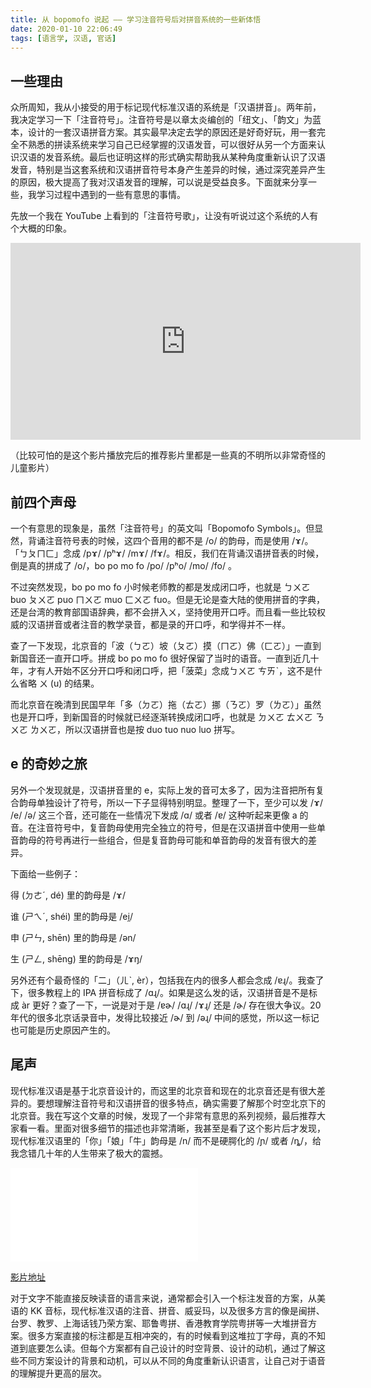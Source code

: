 ```yaml
---
title: 从 bopomofo 说起 —— 学习注音符号后对拼音系统的一些新体悟
date: 2020-01-10 22:06:49
tags: [语言学, 汉语, 官话]
---
```


## 一些理由

众所周知，我从小接受的用于标记现代标准汉语的系统是「汉语拼音」。两年前，我决定学习一下「注音符号」。注音符号是以章太炎编创的「纽文」、「韵文」为蓝本，设计的一套汉语拼音方案。其实最早决定去学的原因还是好奇好玩，用一套完全不熟悉的拼读系统来学习自己已经掌握的汉语发音，可以很好从另一个方面来认识汉语的发音系统。最后也证明这样的形式确实帮助我从某种角度重新认识了汉语发音，特别是当这套系统和汉语拼音符号本身产生差异的时候，通过深究差异产生的原因，极大提高了我对汉语发音的理解，可以说是受益良多。下面就来分享一些，我学习过程中遇到的一些有意思的事情。

先放一个我在 YouTube 上看到的「注音符号歌」，让没有听说过这个系统的人有个大概的印象。

<iframe width="560" height="315" src="https://www.youtube.com/embed/n0G-cKUkt3c" frameborder="0" allow="accelerometer; autoplay; encrypted-media; gyroscope; picture-in-picture" allowfullscreen></iframe>

（比较可怕的是这个影片播放完后的推荐影片里都是一些真的不明所以非常奇怪的儿童影片）

## 前四个声母

一个有意思的现象是，虽然「注音符号」的英文叫「Bopomofo Symbols」。但显然，背诵注音符号表的时候，这四个音用的都不是 /o/ 的韵母，而是使用 /ɤ/。「ㄅㄆㄇㄈ」念成 /pɤ/ /pʰɤ/ /mɤ/ /fɤ/。相反，我们在背诵汉语拼音表的时候，倒是真的拼成了 /o/，bo po mo fo /po/ /pʰo/ /mo/ /fo/ 。

不过突然发现，bo po mo fo 小时候老师教的都是发成闭口呼，也就是 ㄅㄨㄛ buo ㄆㄨㄛ puo ㄇㄨㄛ muo ㄈㄨㄛ fuo。但是无论是查大陆的使用拼音的字典，还是台湾的教育部国语辞典，都不会拼入ㄨ，坚持使用开口呼。而且看一些比较权威的汉语拼音或者注音的教学录音，都是录的开口呼，和学得并不一样。

查了一下发现，北京音的「波（ㄅㄛ）坡（ㄆㄛ）摸（ㄇㄛ）佛（ㄈㄛ）」一直到新国音还一直开口呼。拼成 bo po mo fo 很好保留了当时的语音。一直到近几十年，才有人开始不区分开口呼和闭口呼，把「菠菜」念成ㄅㄨㄛ ㄘㄞˋ，这不是什么省略 ㄨ (u) 的结果。

而北京音在晚清到民国早年「多（ㄉㄛ）拖（ㄊㄛ）挪（ㄋㄛ）罗（ㄌㄛ）」虽然也是开口呼，到新国音的时候就已经逐渐转换成闭口呼，也就是 ㄉㄨㄛ ㄊㄨㄛ ㄋㄨㄛ ㄌㄨㄛ，所以汉语拼音也是按 duo tuo nuo luo 拼写。

## e 的奇妙之旅

另外一个发现就是，汉语拼音里的 e，实际上发的音可太多了，因为注音把所有复合韵母单独设计了符号，所以一下子显得特别明显。整理了一下，至少可以发 /ɤ/ /e/ /ə/ 这三个音，还可能在一些情况下发成 /ɑ/ 或者 /ɐ/ 这种听起来更像 a 的音。在注音符号中，复音韵母使用完全独立的符号，但是在汉语拼音中使用一些单音韵母的符号再进行一些组合，但是复音韵母可能和单音韵母的发音有很大的差异。

下面给一些例子：

得 (ㄉㄜˊ, dé) 里的韵母是 /ɤ/

谁 (ㄕㄟˊ, shéi) 里的韵母是 /ei̯/

申 (ㄕㄣ, shēn) 里的韵母是 /ən/

生 (ㄕㄥ, shēng) 里的韵母是 /ɤŋ/

另外还有个最奇怪的「二」（ㄦˋ, èr），包括我在内的很多人都会念成 /ɐɻ/。我查了下，很多教程上的 IPA 拼音标成了 /ɑɻ/。如果是这么发的话，汉语拼音是不是标成 àr 更好？查了一下，一说是对于是 /ɐɚ/ /ɑɻ/ /ɤɻ/ 还是 /ɚ/ 存在很大争议。20 年代的很多北京话录音中，发得比较接近 /ɚ/ 到 /əɻ/ 中间的感觉，所以这一标记也可能是历史原因产生的。

## 尾声

现代标准汉语是基于北京音设计的，而这里的北京音和现在的北京音还是有很大差异的。要想理解注音符号和汉语拼音的很多特点，确实需要了解那个时空北京下的北京音。我在写这个文章的时候，发现了一个非常有意思的系列视频，最后推荐大家看一看。里面对很多细节的描述也非常清晰，我甚至是看了这个影片后才发现，现代标准汉语里的「你」「娘」「牛」韵母是 /n/ 而不是硬腭化的 /ɲ/ 或者 /ȵ/，给我念错几十年的人生带来了极大的震撼。

<iframe src="//player.bilibili.com/player.html?aid=62002848&cid=137623039&page=1" scrolling="no" border="0" frameborder="no" framespacing="0" allowfullscreen="true"> </iframe>

[影片地址](https://www.bilibili.com/video/av62002848/)

对于文字不能直接反映读音的语言来说，通常都会引入一个标注发音的方案，从美语的 KK 音标，现代标准汉语的注音、拼音、威妥玛，以及很多方言的像是闽拼、台罗、教罗、上海话钱乃荣方案、耶鲁粤拼、香港教育学院粤拼等一大堆拼音方案。很多方案直接的标注都是互相冲突的，有的时候看到这堆拉丁字母，真的不知道到底要怎么读。但每个方案都有自己设计的时空背景、设计的动机，通过了解这些不同方案设计的背景和动机，可以从不同的角度重新认识语言，让自己对于语音的理解提升更高的层次。


